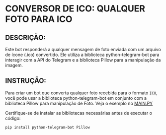 # CONVERSOR DE ICO: QUALQUER FOTO PARA ICO
## DESCRIÇÃO:
Este bot responderá a qualquer mensagem de foto enviada com um arquivo de ícone (.ico) convertido. Ele utiliza a biblioteca python-telegram-bot para interagir com a API do Telegram e a biblioteca Pillow para a manipulação da imagem.

## INSTRUÇÃO:
Para criar um bot que converta qualquer foto recebida para o formato `ICO`, você pode usar a biblioteca python-telegram-bot em conjunto com a biblioteca Pillow para manipulação de Foto. Veja o exemplo no [MAIN.PY](./CODIGO/MAIN.py)

Certifique-se de instalar as bibliotecas necessárias antes de executar o código:

```bash
pip install python-telegram-bot Pillow
```